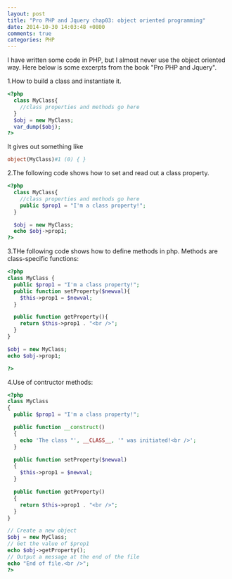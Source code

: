 ```yaml
---
layout: post
title: "Pro PHP and Jquery chap03: object oriented programming"
date: 2014-10-30 14:03:48 +0800
comments: true
categories: PHP
---
```

I have written some code in PHP, but I almost never use the object oriented way. Here below is some excerpts from the book "Pro PHP and Jquery".  

1.How to build a class and instantiate it.   

```php
<?php
  class MyClass{
    //class properties and methods go here
  }
  $obj = new MyClass;
  var_dump($obj);
?>
```  

It gives out something like 

```php
object(MyClass)#1 (0) { }
```

2.The following code shows how to set and read out a class property.  

```php
<?php
  class MyClass{
    //class properties and methods go here
    public $prop1 = "I'm a class property!";
  }

  $obj = new MyClass;
  echo $obj->prop1;
?>
```   

3.THe following code shows how to define methods in php. Methods are class-specific functions:  

```php
<?php
class MyClass {
  public $prop1 = "I'm a class property!";
  public function setProperty($newval){
    $this->prop1 = $newval;
  }

  public function getProperty(){
    return $this->prop1 . "<br />";
  }
}

$obj = new MyClass;
echo $obj->prop1;

?>
```

4.Use of contructor methods:

```php
<?php
class MyClass
{
  public $prop1 = "I'm a class property!";

  public function __construct()
  {
    echo 'The class "', __CLASS__, '" was initiated!<br />';
  }

  public function setProperty($newval)
  {
    $this->prop1 = $newval;
  }

  public function getProperty()
  {
    return $this->prop1 . "<br />";
  }
}

// Create a new object
$obj = new MyClass;
// Get the value of $prop1
echo $obj->getProperty();
// Output a message at the end of the file
echo "End of file.<br />";
?>
```
		



